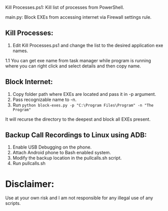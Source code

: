 Kill Processes.ps1: Kill list of processes from PowerShell.

main.py: Block EXEs from accessing internet via Firewall settings rule.

## Kill Processes:
1. Edit Kill Processes.ps1 and change the list to the desired application exe names.

1.1 You can get exe name from task manager while program is running where you can
right click and select details and then copy name.

## Block Internet:
1. Copy folder path where EXEs are located and pass it in -p argument.
2. Pass recognizable name to -n.
3. Run ```python block-exes.py -p "C:\Program Files\Program" -n "The Program"``` 

It will recurse the directory to the deepest and block all EXEs present.

## Backup Call Recordings to Linux using ADB:
1. Enable USB Debugging on the phone.
2. Attach Android phone to Bash enabled system.
3. Modify the backup location in the pullcalls.sh script.
4. Run pullcalls.sh

# Disclaimer: 
Use at your own risk and I am not responsible for any illegal use of any scripts.
